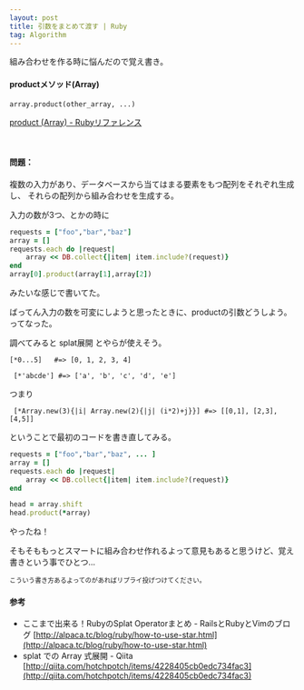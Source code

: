 ```yaml
---
layout: post
title: 引数をまとめて渡す | Ruby
tag: Algorithm
---
```



組み合わせを作る時に悩んだので覚え書き。
<br>

#### productメソッド(Array)
` array.product(other_array, ...) `

[product (Array) - Rubyリファレンス](http://ref.xaio.jp/ruby/classes/array/product)

<br>

#### 問題：
複数の入力があり、データベースから当てはまる要素をもつ配列をそれぞれ生成し、
それらの配列から組み合わせを生成する。


入力の数が3つ、とかの時に

```ruby
requests = ["foo","bar","baz"]
array = []
requests.each do |request|
	array << DB.collect{|item| item.include?(request)}
end
array[0].product(array[1],array[2])
```

みたいな感じで書いてた。

ばってん入力の数を可変にしようと思ったときに、productの引数どうしよう。ってなった。

調べてみると splat展開 とやらが使えそう。

` [*0...5]   #=> [0, 1, 2, 3, 4] `

` [*'abcde'] #=> ['a', 'b', 'c', 'd', 'e']`

つまり

` [*Array.new(3){|i| Array.new(2){|j| (i*2)+j}}] #=> [[0,1], [2,3], [4,5]]`


ということで最初のコードを書き直してみる。

```ruby
requests = ["foo","bar","baz", ... ]
array = []
requests.each do |request|
	array << DB.collect{|item| item.include?(request)}
end

head = array.shift
head.product(*array)
```

やったね！


そもそももっとスマートに組み合わせ作れるよって意見もあると思うけど、覚え書きという事でひとつ…
<p style="font-size: 0.8em;">こういう書き方あるよってのがあればリプライ投げつけてください。</p>


#### 参考
- ここまで出来る！RubyのSplat Operatorまとめ - RailsとRubyとVimのブログ
[http://alpaca.tc/blog/ruby/how-to-use-star.html](http://alpaca.tc/blog/ruby/how-to-use-star.html)
- splat での Array 式展開 - Qiita
[http://qiita.com/hotchpotch/items/4228405cb0edc734fac3](http://qiita.com/hotchpotch/items/4228405cb0edc734fac3)